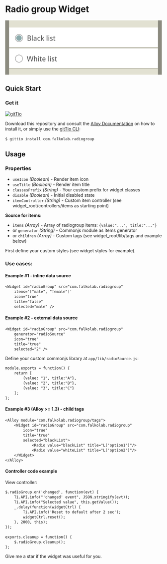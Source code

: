 # Radio group Widget
![screenshot1](screenshot1.png?raw=true "Example screenshot")

## Quick Start

### Get it 
[![gitTio](http://gitt.io/badge.svg)](http://gitt.io/component/com.falkolab.radiogroup)

Download this repository and consult the [Alloy Documentation](http://docs.appcelerator.com/titanium/latest/#!/guide/Alloy_XML_Markup-section-35621528_AlloyXMLMarkup-ImportingWidgets) on how to install it, or simply use the [gitTio CLI](http://gitt.io/cli):

`$ gittio install com.falkolab.radiogroup`

## Usage

### Properties
* `useIcon` _(Boolean)_ - Render item icon
* `useTitle` _(Boolean)_ - Render item title
* `classesPrefix` _(String)_ - Your custom prefix for widget classes
* `disable` _(Boolean)_ - Initial disabled state
* `itemController` _(String)_ - Custom item controller (see widget_root/controllers/items as starting point)

**Source for items:**

* `items` _(Array)_ - Array of radiogroup items: `{value:"...", title:"..."}`
* or `generator` _(String)_ - Commonjs module as items generator
* or `children` _(Array)_ - Custom tags (see widget_root/lib/tags and example below)
 

First define your custom styles (see widget styles for example).

### Use cases:

#### Example #1 - inline data source

	<Widget id="radioGroup" src="com.falkolab.radiogroup" 
 		items='["male", "female"]' 
	 	icon="true" 
 		title="false" 
	 	selected="male" />

#### Example #2 - external data source

	<Widget id="radioGroup" src="com.falkolab.radiogroup" 
 		generator="radioSource" 
	 	icon="true" 
 		title="true" 
	 	selected="2" />

Define your custom commonjs library at `app/lib/radioSource.js`:

	module.exports = function() {
		return [
			{value: "1", title:"A"},
			{value: "2", title:"B"},
			{value: "3", title:"C"}
		];
	}; 	 	


#### Example #3	(Alloy >= 1.3) - child tags

	<Alloy module="com.falkolab.radiogroup/tags">
		<Widget id="radioGroup" src="com.falkolab.radiogroup"		
			icon="true" 
			title="true" 
			selected="blackList">			
				<Radio value="blackList" title="L('option1')"/>
				<Radio value="whiteList" title="L('option2')"/>				
		</Widget>
	</Alloy>

 

#### Controller code example
View controller:  

	$.radioGroup.on('changed', function(evt) {
		Ti.API.info("'changed' event", JSON.stringify(evt));
		Ti.API.info("Selected value", this.getValue());
		_.delay(function(widgetCtrl) {
			Ti.API.info('Reset to default after 2 sec');
			widgetCtrl.reset();
		}, 2000, this);
	});

	exports.cleanup = function() {
		$.radioGroup.cleanup();
	};
	
Give me a star if the widget was useful for you.
